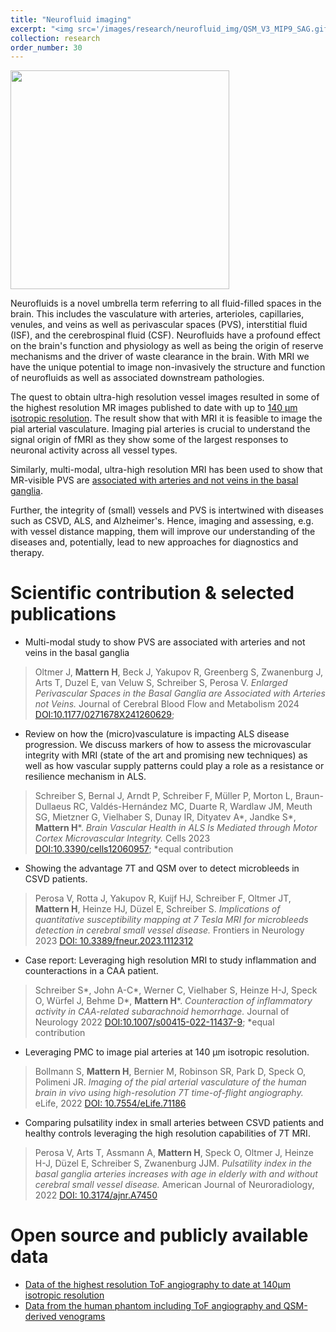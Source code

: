 ```yaml
---
title: "Neurofluid imaging"
excerpt: "<img src='/images/research/neurofluid_img/QSM_V3_MIP9_SAG.gif'>"
collection: research
order_number: 30
---
```


<img src="/images/research/neurfluid_img/HiResToFQSM.png" width="350"/>

Neurofluids is a novel umbrella term referring to all fluid-filled spaces in the brain. This includes the vasculature with arteries, arterioles, capillaries, venules, and veins as well as perivascular spaces (PVS), interstitial fluid (ISF), and the cerebrospinal fluid (CSF).
Neurofluids have a profound effect on the brain's function and physiology as well as being the origin of reserve mechanisms and the driver of waste clearance in the brain. With MRI we have the unique potential to image non-invasively the structure and function of neurofluids as well as associated downstream pathologies. 

The quest to obtain ultra-high resolution vessel images resulted in some of the highest resolution MR images published to date with up to [140 µm isotropic resolution](https://doi.org/10.7554/eLife.71186.sa0). The result show that with MRI it is feasible to image the pial arterial vasculature. Imaging pial arteries is crucial to understand the signal origin of fMRI as they show some of the largest responses to neuronal activity across all vessel types.

Similarly, multi-modal, ultra-high resolution MRI has been used to show that MR-visible PVS are [associated with arteries and not veins in the basal ganglia](https://doi.org/10.1177/0271678X241260629).

Further, the integrity of (small) vessels and PVS is intertwined with diseases such as CSVD, ALS, and Alzheimer's. Hence, imaging and assessing, e.g. with vessel distance mapping, them will improve our understanding of the diseases and, potentially, lead to new approaches for diagnostics and therapy.


# Scientific contribution & selected publications

* Multi-modal study to show PVS are associated with arteries and not veins in the basal ganglia
> Oltmer J,  **Mattern H**, Beck J, Yakupov R, Greenberg S, Zwanenburg J, Arts T, Duzel E, van
Veluw S, Schreiber S, Perosa V.
*Enlarged Perivascular Spaces in the Basal Ganglia are Associated with Arteries not Veins.*
Journal of Cerebral Blood Flow and Metabolism 2024
[DOI:10.1177/0271678X241260629](https://doi.org/10.1177/0271678X241260629);


* Review on how the (micro)vasculature is impacting ALS disease progression. We discuss markers of how to assess the microvascular integrity with MRI (state of the art and promising new techniques) as well as how vascular supply patterns could play a role as a resistance or resilience mechanism in ALS.
> Schreiber S, Bernal J, Arndt P, Schreiber F, Müller P, Morton L, Braun-Dullaeus RC,
Valdés-Hernández MC, Duarte R, Wardlaw JM, Meuth SG, Mietzner G, Vielhaber S, Dunay
IR, Dityatev A*, Jandke S*, **Mattern H***.
*Brain Vascular Health in ALS Is Mediated through Motor Cortex Microvascular Integrity.*
Cells 2023
[DOI:10.3390/cells12060957](https://doi.org/10.3390/cells12060957);
*equal contribution

* Showing the advantage 7T and QSM over to detect microbleeds in CSVD patients. 
> Perosa V, Rotta J, Yakupov R, Kuijf HJ, Schreiber F, Oltmer JT, **Mattern H**, Heinze HJ,
Düzel E, Schreiber S.
*Implications of quantitative susceptibility mapping at 7 Tesla MRI for microbleeds detection in cerebral small vessel disease.*
Frontiers in Neurology 2023
[DOI: 10.3389/fneur.2023.1112312](https://doi.org/10.3389/fneur.2023.1112312)

* Case report: Leveraging high resolution MRI to study inflammation and counteractions in a CAA patient.
>Schreiber S*, John A-C*, Werner C, Vielhaber S, Heinze H-J, Speck O, Würfel J, Behme
D*, **Mattern H***.
*Counteraction of inflammatory activity in CAA-related subarachnoid hemorrhage.*
Journal of Neurology 2022
[DOI:10.1007/s00415-022-11437-9](https://doi.org/10.1007/s00415-022-11437-9);
*equal contribution

* Leveraging PMC to image pial arteries at 140 µm isotropic resolution.
>Bollmann S, **Mattern H**, Bernier M, Robinson SR, Park D, Speck O, Polimeni JR.
*Imaging of the pial arterial vasculature of the human brain in vivo using high-resolution 7T time-of-flight angiography.*
eLife, 2022
[DOI: 10.7554/eLife.71186](https://doi.org/10.7554/eLife.71186)

* Comparing pulsatility index in small arteries between CSVD patients and healthy controls leveraging the high resolution capabilities of 7T MRI.
> Perosa V, Arts T, Assmann A, **Mattern H**, Speck O, Oltmer J, Heinze H-J, Düzel E, Schreiber S, Zwanenburg JJM.
*Pulsatility index in the basal ganglia arteries increases with age in elderly with and without cerebral small vessel disease.*
American Journal of Neuroradiology, 2022
[DOI: 10.3174/ajnr.A7450](https://doi.org/10.3174/ajnr.A7450)


# Open source and publicly available data

* [Data of  the  highest  resolution  ToF  angiography  to  date  at 140μm isotropic  resolution](https://osf.io/nr6gc/) 
* [Data from the human phantom including ToF angiography and QSM-derived venograms](https://doi.org/10.1038/s41597-021-00923-w)